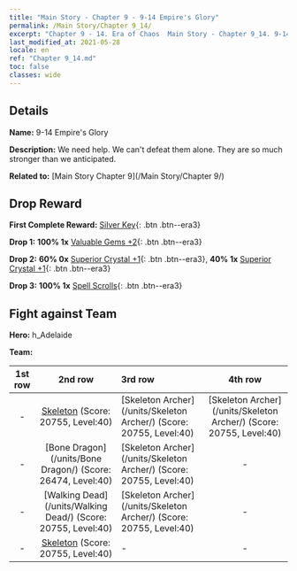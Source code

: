 ```yaml
---
title: "Main Story - Chapter 9 - 9-14 Empire's Glory"
permalink: /Main Story/Chapter 9_14/
excerpt: "Chapter 9 - 14. Era of Chaos  Main Story - Chapter 9_14. 9-14 Empire's Glory"
last_modified_at: 2021-05-28
locale: en
ref: "Chapter 9_14.md"
toc: false
classes: wide
---
```


## Details

 **Name:** 9-14 Empire's Glory

 **Description:** We need help. We can't defeat them alone. They are so much stronger than we anticipated.

 **Related to:** [Main Story Chapter 9](/Main Story/Chapter 9/)

## Drop Reward

 **First Complete Reward:** [Silver Key](/Items/con_693/){: .btn .btn--era3}

 **Drop 1:** **100% 1x** [Valuable Gems +2](/Items/mat_30/){: .btn .btn--era3}

 **Drop 2:** **60% 0x** [Superior Crystal +1](/Items/mat_24/){: .btn .btn--era3}, **40% 1x** [Superior Crystal +1](/Items/mat_24/){: .btn .btn--era3}

 **Drop 3:** **100% 1x** [Spell Scrolls](/Items/con_694/){: .btn .btn--era3}


## Fight against Team
 **Hero:** h_Adelaide

 **Team:**


  | 1st row | 2nd row | 3rd row | 4th row |
  |:----:|:----:|:----|:----:|
  | - | [Skeleton](/units/Skeleton/) (Score: 20755, Level:40)  | [Skeleton Archer](/units/Skeleton Archer/) (Score: 20755, Level:40)  | [Skeleton Archer](/units/Skeleton Archer/) (Score: 20755, Level:40)  |
  | - | [Bone Dragon](/units/Bone Dragon/) (Score: 26474, Level:40)  | [Skeleton Archer](/units/Skeleton Archer/) (Score: 20755, Level:40)  | - |
  | - | [Walking Dead](/units/Walking Dead/) (Score: 20755, Level:40)  | [Skeleton Archer](/units/Skeleton Archer/) (Score: 20755, Level:40)  | - |
  | - | [Skeleton](/units/Skeleton/) (Score: 20755, Level:40)  | - | - |


